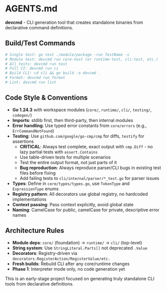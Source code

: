 # AGENTS.md

**devcmd** - CLI generation tool that creates standalone binaries from declarative command definitions.

## Build/Test Commands
```bash
# Single test: go test ./module/package -run TestName -v
# Module test: devcmd run core-test (or runtime-test, cli-test, etc.)
# All tests: devcmd run test
# Full CI: devcmd run ci
# Build CLI: cd cli && go build -o devcmd . 
# Format: devcmd run format
# Lint: devcmd run lint
```

## Code Style & Conventions
- **Go 1.24.3** with workspace modules (`core/`, `runtime/`, `cli/`, `testing/`, `codegen/`)
- **Imports**: stdlib first, then third-party, then internal modules
- **Error handling**: Use typed error constants from `core/errors` (e.g., `ErrCommandNotFound`)
- **Testing**: Use `github.com/google/go-cmp/cmp` for diffs, `testify` for assertions
  - **CRITICAL**: Always test complete, exact output with `cmp.Diff` - no lazy partial tests with `assert.Contains`
  - Use table-driven tests for multiple scenarios
  - Test the entire output format, not just parts of it
  - **Bug reproduction**: Always reproduce parser/CLI bugs in existing test files before fixing
  - Add failing tests to `cli/internal/parser/*_test.go` for parser issues
- **Types**: Define in `core/types/types.go`, use `TokenType` and `ExpressionType` enums
- **Registry pattern**: All decorators use global registry, no hardcoded implementations
- **Context passing**: Pass context explicitly, avoid global state
- **Naming**: CamelCase for public, camelCase for private, descriptive error names

## Architecture Rules
- **Module deps**: `core/` (foundation) → `runtime/` → `cli/` (top-level)
- **String system**: Use `StringLiteral.Parts[]` not deprecated `.Value`
- **Decorators**: Registry-driven via `decorators.RegisterAction/RegisterValue/etc.`
- **Fresh builds**: Rebuild CLI after any core/runtime changes
- **Phase 1**: Interpreter mode only, no code generation yet

This is an early-stage project focused on generating truly standalone CLI tools from declarative definitions.